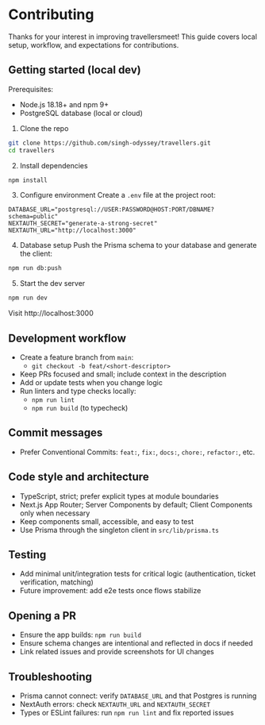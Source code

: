 # Contributing

Thanks for your interest in improving travellersmeet! This guide covers local setup, workflow, and expectations for contributions.

## Getting started (local dev)

Prerequisites:
- Node.js 18.18+ and npm 9+
- PostgreSQL database (local or cloud)

1) Clone the repo
```bash
git clone https://github.com/singh-odyssey/travellers.git
cd travellers
```

2) Install dependencies
```bash
npm install
```

3) Configure environment
Create a `.env` file at the project root:
```
DATABASE_URL="postgresql://USER:PASSWORD@HOST:PORT/DBNAME?schema=public"
NEXTAUTH_SECRET="generate-a-strong-secret"
NEXTAUTH_URL="http://localhost:3000"
```

4) Database setup
Push the Prisma schema to your database and generate the client:
```bash
npm run db:push
```

5) Start the dev server
```bash
npm run dev
```
Visit http://localhost:3000

## Development workflow
- Create a feature branch from `main`:
	- `git checkout -b feat/<short-descriptor>`
- Keep PRs focused and small; include context in the description
- Add or update tests when you change logic
- Run linters and type checks locally:
	- `npm run lint`
	- `npm run build` (to typecheck)

## Commit messages
- Prefer Conventional Commits: `feat:`, `fix:`, `docs:`, `chore:`, `refactor:`, etc.

## Code style and architecture
- TypeScript, strict; prefer explicit types at module boundaries
- Next.js App Router; Server Components by default; Client Components only when necessary
- Keep components small, accessible, and easy to test
- Use Prisma through the singleton client in `src/lib/prisma.ts`

## Testing
- Add minimal unit/integration tests for critical logic (authentication, ticket verification, matching)
- Future improvement: add e2e tests once flows stabilize

## Opening a PR
- Ensure the app builds: `npm run build`
- Ensure schema changes are intentional and reflected in docs if needed
- Link related issues and provide screenshots for UI changes

## Troubleshooting
- Prisma cannot connect: verify `DATABASE_URL` and that Postgres is running
- NextAuth errors: check `NEXTAUTH_URL` and `NEXTAUTH_SECRET`
- Types or ESLint failures: run `npm run lint` and fix reported issues
